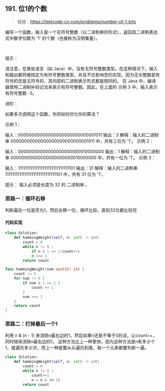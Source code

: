 ## 191. 位1的个数
>链接：https://leetcode-cn.com/problems/number-of-1-bits

编写一个函数，输入是一个无符号整数（以二进制串的形式），返回其二进制表达式中数字位数为 '1' 的个数（也被称为汉明重量）。

 

提示：

请注意，在某些语言（如 Java）中，没有无符号整数类型。在这种情况下，输入和输出都将被指定为有符号整数类型，并且不应影响您的实现，因为无论整数是有符号的还是无符号的，其内部的二进制表示形式都是相同的。
在 Java 中，编译器使用二进制补码记法来表示有符号整数。因此，在上面的 示例 3 中，输入表示有符号整数 -3。
 

进阶：

如果多次调用这个函数，你将如何优化你的算法？
 

示例 1：

输入：00000000000000000000000000001011
输出：3
解释：输入的二进制串 00000000000000000000000000001011 中，共有三位为 '1'。
示例 2：

输入：00000000000000000000000010000000
输出：1
解释：输入的二进制串 00000000000000000000000010000000 中，共有一位为 '1'。
示例 3：

输入：11111111111111111111111111111101
输出：31
解释：输入的二进制串 11111111111111111111111111111101 中，共有 31 位为 '1'。
 

提示：
输入必须是长度为 32 的 二进制串 。

### 思路一：循环右移
判断最后一位是否为1，然后右移一位，循环比较，直到32位都比较完

#### 代码实现
```python
class Solution:
    def hammingWeight(self, n: int) -> int:
        count = 0
        while n != 0 :
            if n & 1 == 1:count+=1
            n >>= 1
        return count
```
```go
func hammingWeight(num uint32) int {
    count := 0
    for num != 0 {
        if num & 1 == 1 {
            count += 1
        }
        num >>= 1
    }
    return count
}
```

### 思路二：打掉最后一个1
利用 n & (n - 1) 来消除n最右边的1，然后如果n还是不等于0的话，让count++，同时继续消除n最右边的1。
这种方法比上一种更快，因为这种方法是n有多少个1，就遍历多少次，而上一种是要从头遍历到尾，每一个元素都要判断一遍。
```python
class Solution:
    def hammingWeight(self, n: int) -> int:
        count = 0
        while n != 0 :
            count+=1
            n = n & (n-1)
        return count
```


